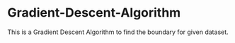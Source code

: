 # Gradient-Descent-Algorithm
This is a Gradient Descent Algorithm to find the boundary for given dataset.
